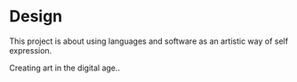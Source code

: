 # Design

This project is about using languages and software as an artistic way of self expression.

Creating art in the digital age..

